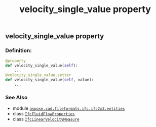 ﻿---
title: velocity_single_value property
second_title: Aspose.CAD for Python via .NET API References
description: 
type: docs
weight: 210
url: /python-net/aspose.cad.fileformats.ifc.ifc2x3.entities/ifcfluidflowproperties/velocity_single_value/
is_root: false
---

## velocity_single_value property

### Definition:
```python
@property
def velocity_single_value(self):
    ...
@velocity_single_value.setter
def velocity_single_value(self, value):
    ...
```

### See Also
* module [`aspose.cad.fileformats.ifc.ifc2x3.entities`](../../)
* class [`IfcFluidFlowProperties`](/cad/python-net/aspose.cad.fileformats.ifc.ifc2x3.entities/ifcfluidflowproperties)
* class [`IfcLinearVelocityMeasure`](/cad/python-net/aspose.cad.fileformats.ifc.ifc2x3.types/ifclinearvelocitymeasure)
